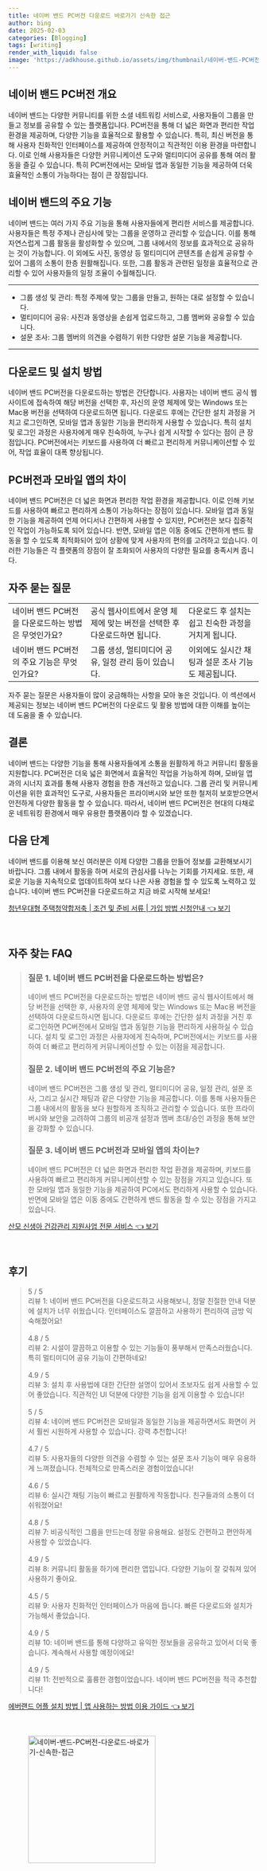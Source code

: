 ```yaml
---
title: 네이버 밴드 PC버전 다운로드 바로가기 신속한 접근
author: bing
date: 2025-02-03
categories: [Blogging]
tags: [writing]
render_with_liquid: false
image: 'https://adkhouse.github.io/assets/img/thumbnail/네이버-밴드-PC버전-다운로드-바로가기-신속한-접근.webp'
---
```



<h2 id='네이버 밴드 PC버전 개요'>네이버 밴드 PC버전 개요</h2>

<p>네이버 밴드는 다양한 커뮤니티를 위한 소셜 네트워킹 서비스로, 사용자들이 그룹을 만들고 정보를 공유할 수 있는 플랫폼입니다. PC버전을 통해 더 넓은 화면과 편리한 작업 환경을 제공하며, 다양한 기능을 효율적으로 활용할 수 있습니다. 특히, 최신 버전을 통해 사용자 친화적인 인터페이스를 제공하여 안정적이고 직관적인 이용 환경을 마련합니다. 이로 인해 사용자들은 다양한 커뮤니케이션 도구와 멀티미디어 공유를 통해 여러 활동을 즐길 수 있습니다. 특히 PC버전에서는 모바일 앱과 동일한 기능을 제공하여 더욱 효율적인 소통이 가능하다는 점이 큰 장점입니다.</p>

<h2 id='네이버 밴드의 주요 기능'>네이버 밴드의 주요 기능</h2>

<p>네이버 밴드는 여러 가지 주요 기능을 통해 사용자들에게 편리한 서비스를 제공합니다. 사용자들은 특정 주제나 관심사에 맞는 그룹을 운영하고 관리할 수 있습니다. 이를 통해 자연스럽게 그룹 활동을 활성화할 수 있으며, 그룹 내에서의 정보를 효과적으로 공유하는 것이 가능합니다. 이 외에도 사진, 동영상 등 멀티미디어 콘텐츠를 손쉽게 공유할 수 있어 그룹의 소통이 한층 원활해집니다. 또한, 그룹 활동과 관련된 일정을 효율적으로 관리할 수 있어 사용자들의 일정 조율이 수월해집니다.</p>

<hr />

<ul>
    <li>그룹 생성 및 관리: 특정 주제에 맞는 그룹을 만들고, 원하는 대로 설정할 수 있습니다.</li>
    <li>멀티미디어 공유: 사진과 동영상을 손쉽게 업로드하고, 그룹 멤버와 공유할 수 있습니다.</li>
    <li>설문 조사: 그룹 멤버의 의견을 수렴하기 위한 다양한 설문 기능을 제공합니다.</li>
</ul>

<hr />

<h2 id='다운로드 및 설치 방법'>다운로드 및 설치 방법</h2>

<p>네이버 밴드 PC버전을 다운로드하는 방법은 간단합니다. 사용자는 네이버 밴드 공식 웹사이트에 접속하여 해당 버전을 선택한 후, 자신의 운영 체제에 맞는 Windows 또는 Mac용 버전을 선택하여 다운로드하면 됩니다. 다운로드 후에는 간단한 설치 과정을 거치고 로그인하면, 모바일 앱과 동일한 기능을 편리하게 사용할 수 있습니다. 특히 설치 및 로그인 과정은 사용자에게 매우 친숙하여, 누구나 쉽게 시작할 수 있다는 점이 큰 장점입니다. PC버전에서는 키보드를 사용하여 더 빠르고 편리하게 커뮤니케이션할 수 있어, 작업 효율이 대폭 향상됩니다.</p>

<h2 id='PC버전과 모바일 앱의 차이'>PC버전과 모바일 앱의 차이</h2>

<p>네이버 밴드 PC버전은 더 넓은 화면과 편리한 작업 환경을 제공합니다. 이로 인해 키보드를 사용하여 빠르고 편리하게 소통이 가능하다는 장점이 있습니다. 모바일 앱과 동일한 기능을 제공하여 언제 어디서나 간편하게 사용할 수 있지만, PC버전은 보다 집중적인 작업이 가능하도록 되어 있습니다. 반면, 모바일 앱은 이동 중에도 간편하게 밴드 활동을 할 수 있도록 최적화되어 있어 상황에 맞게 사용자의 편의를 고려하고 있습니다. 이러한 기능들은 각 플랫폼의 장점이 잘 조화되어 사용자의 다양한 필요를 충족시켜 줍니다.</p>

<h2 id='자주 묻는 질문'>자주 묻는 질문</h2>

<table>
    <tr>
        <td>네이버 밴드 PC버전을 다운로드하는 방법은 무엇인가요?</td>
        <td>공식 웹사이트에서 운영 체제에 맞는 버전을 선택한 후 다운로드하면 됩니다.</td>
        <td>다운로드 후 설치는 쉽고 친숙한 과정을 거치게 됩니다.</td>
    </tr>
    <tr>
        <td>네이버 밴드 PC버전의 주요 기능은 무엇인가요?</td>
        <td>그룹 생성, 멀티미디어 공유, 일정 관리 등이 있습니다.</td>
        <td>이외에도 실시간 채팅과 설문 조사 기능도 제공됩니다.</td>
    </tr>
</table>

<p>자주 묻는 질문은 사용자들이 많이 궁금해하는 사항을 모아 놓은 것입니다. 이 섹션에서 제공되는 정보는 네이버 밴드 PC버전의 다운로드 및 활용 방법에 대한 이해를 높이는 데 도움을 줄 수 있습니다.</p>

<h2 id='결론'>결론</h2>

<p>네이버 밴드는 다양한 기능을 통해 사용자들에게 소통을 원활하게 하고 커뮤니티 활동을 지원합니다. PC버전은 더욱 넓은 화면에서 효율적인 작업을 가능하게 하며, 모바일 앱과의 시너지 효과를 통해 사용자 경험을 한층 개선하고 있습니다. 그룹 관리 및 커뮤니케이션을 위한 효과적인 도구로, 사용자들은 프라이버시와 보안 또한 철저히 보호받으면서 안전하게 다양한 활동을 할 수 있습니다. 따라서, 네이버 밴드 PC버전은 현대의 다채로운 네트워킹 환경에서 매우 유용한 플랫폼이라 할 수 있겠습니다.</p>

<h2 id='다음 단계'>다음 단계</h2>

<p>네이버 밴드를 이용해 보신 여러분은 이제 다양한 그룹을 만들어 정보를 교환해보시기 바랍니다. 그룹 내에서 활동을 하며 서로의 관심사를 나누는 기회를 가지세요. 또한, 새로운 기능을 지속적으로 업데이트하여 보다 나은 사용 경험을 할 수 있도록 노력하고 있습니다. 네이버 밴드 PC버전을 다운로드하고 지금 바로 시작해 보세요!</p>


<p><a class="click-button" title="청년우대형 주택청약합저축 | 조건 및 준비 서류 | 가입 방법 신청안내" href="https://adkhouse.github.io/posts/%EC%B2%AD%EB%85%84%EC%9A%B0%EB%8C%80%ED%98%95-%EC%A3%BC%ED%83%9D%EC%B2%AD%EC%95%BD%ED%95%A9%EC%A0%80%EC%B6%95-%EC%A1%B0%EA%B1%B4-%EB%B0%8F-%EC%A4%80%EB%B9%84-%EC%84%9C%EB%A5%98-%EA%B0%80%EC%9E%85-%EB%B0%A9%EB%B2%95-%EC%8B%A0%EC%B2%AD%EC%95%88%EB%82%B4/" rel="dofollow">청년우대형 주택청약합저축 | 조건 및 준비 서류 | 가입 방법 신청안내 👈 보기</a></p><br>
<h2 id='자주_찾는_FAQ'>자주 찾는 FAQ</h2>
<div itemscope="" itemtype="https://schema.org/FAQPage"> 
<blockquote> 
<div itemscope="" itemprop="mainEntity" itemtype="https://schema.org/Question"> 
<h3 itemprop="name">질문 1. 네이버 밴드 PC버전을 다운로드하는 방법은?</h3> 
<div itemscope="" itemprop="acceptedAnswer" itemtype="https://schema.org/Answer"> 
<span itemprop="text"> 
<p>네이버 밴드 PC버전을 다운로드하는 방법은 네이버 밴드 공식 웹사이트에서 해당 버전을 선택한 후, 사용자의 운영 체제에 맞는 Windows 또는 Mac용 버전을 선택하여 다운로드하시면 됩니다. 다운로드 후에는 간단한 설치 과정을 거친 후 로그인하면 PC버전에서 모바일 앱과 동일한 기능을 편리하게 사용하실 수 있습니다. 설치 및 로그인 과정은 사용자에게 친숙하며, PC버전에서는 키보드를 사용하여 더 빠르고 편리하게 커뮤니케이션할 수 있는 이점을 제공합니다.</p> 
</span> 
</div> 
</div> 
<div itemscope="" itemprop="mainEntity" itemtype="https://schema.org/Question"> 
<h3 itemprop="name">질문 2. 네이버 밴드 PC버전의 주요 기능은?</h3> 
<div itemscope="" itemprop="acceptedAnswer" itemtype="https://schema.org/Answer"> 
<span itemprop="text"> 
<p>네이버 밴드 PC버전은 그룹 생성 및 관리, 멀티미디어 공유, 일정 관리, 설문 조사, 그리고 실시간 채팅과 같은 다양한 기능을 제공합니다. 이를 통해 사용자들은 그룹 내에서의 활동을 보다 원할하게 조직하고 관리할 수 있습니다. 또한 프라이버시와 보안을 고려하여 그룹의 비공개 설정과 멤버 초대/승인 과정을 통해 보안을 강화할 수 있습니다.</p> 
</span> 
</div> 
</div> 
<div itemscope="" itemprop="mainEntity" itemtype="https://schema.org/Question"> 
<h3 itemprop="name">질문 3. 네이버 밴드 PC버전과 모바일 앱의 차이는?</h3> 
<div itemscope="" itemprop="acceptedAnswer" itemtype="https://schema.org/Answer"> 
<span itemprop="text"> 
<p>네이버 밴드 PC버전은 더 넓은 화면과 편리한 작업 환경을 제공하며, 키보드를 사용하여 빠르고 편리하게 커뮤니케이션할 수 있는 장점을 가지고 있습니다. 또한 모바일 앱과 동일한 기능을 제공하여 PC에서도 편리하게 사용할 수 있습니다. 반면에 모바일 앱은 이동 중에도 간편하게 밴드 활동을 할 수 있는 장점을 가지고 있습니다.</p> 
</span> 
</div> 
</div> 
</blockquote> 
</div>
<p><a class="click-button" title="산모 신생아 건강관리 지원사업 전문 서비스" href="https://adkhouse.github.io/posts/%EC%82%B0%EB%AA%A8-%EC%8B%A0%EC%83%9D%EC%95%84-%EA%B1%B4%EA%B0%95%EA%B4%80%EB%A6%AC-%EC%A7%80%EC%9B%90%EC%82%AC%EC%97%85-%EC%A0%84%EB%AC%B8-%EC%84%9C%EB%B9%84%EC%8A%A4/" rel="dofollow">산모 신생아 건강관리 지원사업 전문 서비스 👈 보기</a></p><br>
<h2 id='후기'>후기</h2>
<div itemscope itemtype="https://schema.org/Product">
  <blockquote>
  <div itemprop="review" itemscope itemtype="https://schema.org/Review">
      <div itemprop="reviewRating" itemscope itemtype="https://schema.org/Rating"> <span itemprop="ratingValue">5</span> / <span itemprop="bestRating">5</span> </div>
      <span itemprop="reviewBody">리뷰 1: 네이버 밴드 PC버전을 다운로드하고 사용해보니, 정말 친절한 안내 덕분에 설치가 너무 쉬웠습니다. 인터페이스도 깔끔하고 사용하기 편리하여 금방 익숙해졌어요!</span>
  </div>
  <br>
  <div itemprop="review" itemscope itemtype="https://schema.org/Review">
      <div itemprop="reviewRating" itemscope itemtype="https://schema.org/Rating"> <span itemprop="ratingValue">4.8</span> / <span itemprop="bestRating">5</span> </div>
      <span itemprop="reviewBody">리뷰 2: 시설이 깔끔하고 이용할 수 있는 기능들이 풍부해서 만족스러웠습니다. 특히 멀티미디어 공유 기능이 간편하네요!</span>
  </div>
  <br>
  <div itemprop="review" itemscope itemtype="https://schema.org/Review">
      <div itemprop="reviewRating" itemscope itemtype="https://schema.org/Rating"> <span itemprop="ratingValue">4.9</span> / <span itemprop="bestRating">5</span> </div>
      <span itemprop="reviewBody">리뷰 3: 설치 후 사용법에 대한 간단한 설명이 있어서 초보자도 쉽게 사용할 수 있어 좋았습니다. 직관적인 UI 덕분에 다양한 기능을 쉽게 이용할 수 있습니다!</span>
  </div>
  <br>
  <div itemprop="review" itemscope itemtype="https://schema.org/Review">
      <div itemprop="reviewRating" itemscope itemtype="https://schema.org/Rating"> <span itemprop="ratingValue">5</span> / <span itemprop="bestRating">5</span> </div>
      <span itemprop="reviewBody">리뷰 4: 네이버 밴드 PC버전은 모바일과 동일한 기능을 제공하면서도 화면이 커서 훨씬 시원하게 사용할 수 있습니다. 강력 추천합니다!</span>
  </div>
  <br>
  <div itemprop="review" itemscope itemtype="https://schema.org/Review">
      <div itemprop="reviewRating" itemscope itemtype="https://schema.org/Rating"> <span itemprop="ratingValue">4.7</span> / <span itemprop="bestRating">5</span> </div>
      <span itemprop="reviewBody">리뷰 5: 사용자들의 다양한 의견을 수렴할 수 있는 설문 조사 기능이 매우 유용하게 느껴졌습니다. 전체적으로 만족스러운 경험이었습니다!</span>
  </div>
  <br>
  <div itemprop="review" itemscope itemtype="https://schema.org/Review">
      <div itemprop="reviewRating" itemscope itemtype="https://schema.org/Rating"> <span itemprop="ratingValue">4.6</span> / <span itemprop="bestRating">5</span> </div>
      <span itemprop="reviewBody">리뷰 6: 실시간 채팅 기능이 빠르고 원활하게 작동합니다. 친구들과의 소통이 더 쉬워졌어요!</span>
  </div>
  <br>
  <div itemprop="review" itemscope itemtype="https://schema.org/Review">
      <div itemprop="reviewRating" itemscope itemtype="https://schema.org/Rating"> <span itemprop="ratingValue">4.8</span> / <span itemprop="bestRating">5</span> </div>
      <span itemprop="reviewBody">리뷰 7: 비공식적인 그룹을 만드는데 정말 유용해요. 설정도 간편하고 편안하게 사용할 수 있었습니다.</span>
  </div>
  <br>
  <div itemprop="review" itemscope itemtype="https://schema.org/Review">
      <div itemprop="reviewRating" itemscope itemtype="https://schema.org/Rating"> <span itemprop="ratingValue">4.9</span> / <span itemprop="bestRating">5</span> </div>
      <span itemprop="reviewBody">리뷰 8: 커뮤니티 활동을 하기에 편리한 앱입니다. 다양한 기능이 잘 갖춰져 있어 사용하기 좋아요.</span>
  </div>
  <br>
  <div itemprop="review" itemscope itemtype="https://schema.org/Review">
      <div itemprop="reviewRating" itemscope itemtype="https://schema.org/Rating"> <span itemprop="ratingValue">4.5</span> / <span itemprop="bestRating">5</span> </div>
      <span itemprop="reviewBody">리뷰 9: 사용자 친화적인 인터페이스가 마음에 듭니다. 빠른 다운로드와 설치가 가능해서 좋았습니다.</span>
  </div>
  <br>
  <div itemprop="review" itemscope itemtype="https://schema.org/Review">
      <div itemprop="reviewRating" itemscope itemtype="https://schema.org/Rating"> <span itemprop="ratingValue">4.9</span> / <span itemprop="bestRating">5</span> </div>
      <span itemprop="reviewBody">리뷰 10: 네이버 밴드를 통해 다양하고 유익한 정보들을 공유하고 있어서 더욱 좋습니다. 계속해서 사용할 예정이에요!</span>
  </div>
  <br>
  <div itemprop="review" itemscope itemtype="https://schema.org/Review">
      <div itemprop="reviewRating" itemscope itemtype="https://schema.org/Rating"> <span itemprop="ratingValue">4.9</span> / <span itemprop="bestRating">5</span> </div>
      <span itemprop="reviewBody">리뷰 11: 전반적으로 훌륭한 경험이었습니다. 네이버 밴드 PC버전을 적극 추천합니다!</span>
  </div>
  </blockquote>
</div>
<p><a class="click-button" title="에버랜드 어플 설치 방법 | 앱 사용하는 방법 이용 가이드" href="https://adkhouse.github.io/posts/%EC%97%90%EB%B2%84%EB%9E%9C%EB%93%9C-%EC%96%B4%ED%94%8C-%EC%84%A4%EC%B9%98-%EB%B0%A9%EB%B2%95-%EC%95%B1-%EC%82%AC%EC%9A%A9%ED%95%98%EB%8A%94-%EB%B0%A9%EB%B2%95-%EC%9D%B4%EC%9A%A9-%EA%B0%80%EC%9D%B4%EB%93%9C/" rel="dofollow">에버랜드 어플 설치 방법 | 앱 사용하는 방법 이용 가이드 👈 보기</a></p><br>
<figure class="image"><img src="https://adkhouse.github.io/assets/img/thumbnail/네이버-밴드-PC버전-다운로드-바로가기-신속한-접근.webp" alt="네이버-밴드-PC버전-다운로드-바로가기-신속한-접근" width="256" height="256"></figure>